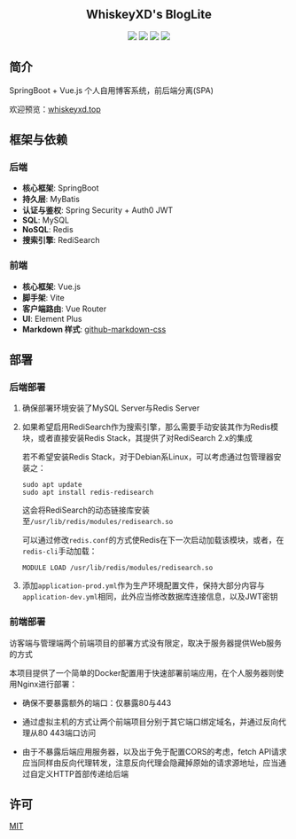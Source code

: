 <h2 align="center">
	 WhiskeyXD's BlogLite
</h2>
<div align="center">
	<img src="https://img.shields.io/badge/JDK-11-blue"/>
    <img src="https://img.shields.io/badge/SpringBoot-2.7.14-green"/>
    <img src="https://img.shields.io/badge/Vue.js-3.3.4-palegreen"/>
    <img src="https://img.shields.io/badge/Vite-4.4.6-mediumpurple"/>
</div>


## 简介

SpringBoot + Vue.js 个人自用博客系统，前后端分离(SPA)

欢迎预览：[whiskeyxd.top](http://whiskeyxd.top)



## 框架与依赖

### 后端

- **核心框架**:  SpringBoot
- **持久层**: MyBatis
- **认证与鉴权**: Spring Security  + Auth0 JWT
- **SQL**: MySQL
- **NoSQL**: Redis
- **搜索引擎**: RediSearch



### 前端

- **核心框架**: Vue.js
- **脚手架**: Vite
- **客户端路由**: Vue Router
- **UI**: Element Plus
- **Markdown 样式**: [github-markdown-css](https://github.com/sindresorhus/generate-github-markdown-css)



## 部署

### 后端部署

1. 确保部署环境安装了MySQL Server与Redis Server

2. 如果希望启用RediSearch作为搜索引擎，那么需要手动安装其作为Redis模块，或者直接安装Redis Stack，其提供了对RediSearch 2.x的集成

   若不希望安装Redis Stack，对于Debian系Linux，可以考虑通过包管理器安装之：

   ~~~shell
   sudo apt update
   sudo apt install redis-redisearch
   ~~~

   这会将RediSearch的动态链接库安装至`/usr/lib/redis/modules/redisearch.so`

   可以通过修改`redis.conf`的方式使Redis在下一次启动加载该模块，或者，在`redis-cli`手动加载：

   ~~~
   MODULE LOAD /usr/lib/redis/modules/redisearch.so
   ~~~

3. 添加`application-prod.yml`作为生产环境配置文件，保持大部分内容与`application-dev.yml`相同，此外应当修改数据库连接信息，以及JWT密钥



### 前端部署

访客端与管理端两个前端项目的部署方式没有限定，取决于服务器提供Web服务的方式

本项目提供了一个简单的Docker配置用于快速部署前端应用，在个人服务器则使用Nginx进行部署：

- 确保不要暴露额外的端口：仅暴露80与443

- 通过虚拟主机的方式让两个前端项目分别于其它端口绑定域名，并通过反向代理从80 443端口访问

- 由于不暴露后端应用服务器，以及出于免于配置CORS的考虑，fetch API请求应当同样由反向代理转发，注意反向代理会隐藏掉原始的请求源地址，应当通过自定义HTTP首部传递给后端

  

## 许可

[MIT](https://raw.githubusercontent.com/SignedWhiskeyXD/BlogLite/master/LICENSE?token=GHSAT0AAAAAACB3GGPMW7SN3PFXTUD2KL5MZILVJ6A)